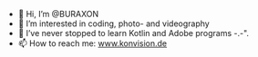 - 👋 Hi, I’m @BURAXON
- 👀 I’m interested in coding, photo- and videography
- 🌱 I’ve never stopped to learn Kotlin and Adobe programs -.-".
- 📫 How to reach me: www.konvision.de

<!---
BURAXON/BURAXON is a ✨ special ✨ repository because its `README.md` (this file) appears on your GitHub profile.
You can click the Preview link to take a look at your changes.
--->
